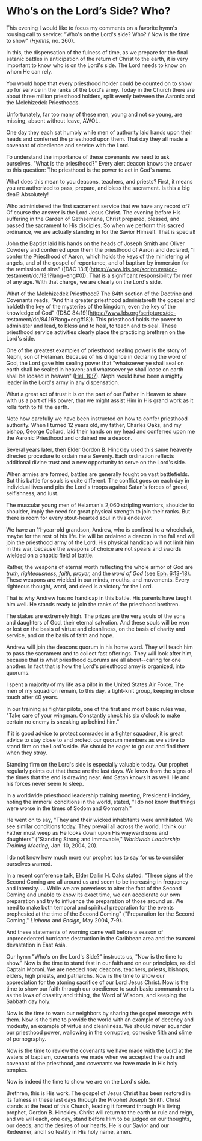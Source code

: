 # Who’s on the Lord’s Side? Who?

This evening I would like to focus my comments on a favorite hymn's rousing
call to service: "Who's on the Lord's side? Who? / Now is the time to show"
(_Hymns,_ no. 260).

In this, the dispensation of the fulness of time, as we prepare for the final
satanic battles in anticipation of the return of Christ to the earth, it is
very important to know who is on the Lord's side. The Lord needs to know on
whom He can rely.

You would hope that every priesthood holder could be counted on to show up for
service in the ranks of the Lord's army. Today in the Church there are about
three million priesthood holders, split evenly between the Aaronic and the
Melchizedek Priesthoods.

Unfortunately, far too many of these men, young and not so young, are missing,
absent without leave, AWOL.

One day they each sat humbly while men of authority laid hands upon their
heads and conferred the priesthood upon them. That day they all made a
covenant of obedience and service with the Lord.

To understand the importance of these covenants we need to ask ourselves,
"What is the priesthood?" Every alert deacon knows the answer to this
question: The priesthood is the power to act in God's name.

What does this mean to you deacons, teachers, and priests? First, it means you
are authorized to pass, prepare, and bless the sacrament. Is this a big deal?
Absolutely!

Who administered the first sacrament service that we have any record of? Of
course the answer is the Lord Jesus Christ. The evening before His suffering
in the Garden of Gethsemane, Christ prepared, blessed, and passed the
sacrament to His disciples. So when we perform this sacred ordinance, we are
actually standing in for the Savior Himself. That is special!

John the Baptist laid his hands on the heads of Joseph Smith and Oliver
Cowdery and conferred upon them the priesthood of Aaron and declared, "I
confer the Priesthood of Aaron, which holds the keys of the ministering of
angels, and of the gospel of repentance, and of baptism by immersion for the
remission of sins" ([D&amp;C 13:1](https://www.lds.org/scriptures/dc-
testament/dc/13.1?lang=eng#0)). That is a significant responsibility for men
of any age. With that charge, we are clearly on the Lord's side.

What of the Melchizedek Priesthood? The 84th section of the Doctrine and
Covenants reads, "And this greater priesthood administereth the gospel and
holdeth the key of the mysteries of the kingdom, even the key of the knowledge
of God" ([D&amp;C 84:19](https://www.lds.org/scriptures/dc-
testament/dc/84.19?lang=eng#18)). This priesthood holds the power to
administer and lead, to bless and to heal, to teach and to seal. These
priesthood service activities clearly place the practicing brethren on the
Lord's side.

One of the greatest examples of priesthood sealing power is the story of
Nephi, son of Helaman. Because of his diligence in declaring the word of God,
the Lord gave him sealing power that "whatsoever ye shall seal on earth shall
be sealed in heaven; and whatsoever ye shall loose on earth shall be loosed in
heaven" ([Hel.
10:7](https://www.lds.org/scriptures/bofm/hel/10.7?lang=eng#6)). Nephi would
have been a mighty leader in the Lord's army in any dispensation.

What a great act of trust it is on the part of our Father in Heaven to share
with us a part of His power, that we might assist Him in His grand work as it
rolls forth to fill the earth.

Note how carefully we have been instructed on how to confer priesthood
authority. When I turned 12 years old, my father, Charles Oaks, and my bishop,
George Collard, laid their hands on my head and conferred upon me the Aaronic
Priesthood and ordained me a deacon.

Several years later, then Elder Gordon B. Hinckley used this same heavenly
directed procedure to ordain me a Seventy. Each ordination reflects additional
divine trust and a new opportunity to serve on the Lord's side.

When armies are formed, battles are generally fought on vast battlefields. But
this battle for souls is quite different. The conflict goes on each day in
individual lives and pits the Lord's troops against Satan's forces of greed,
selfishness, and lust.

The muscular young men of Helaman's 2,060 stripling warriors, shoulder to
shoulder, imply the need for great physical strength to join their ranks. But
there is room for every stout-hearted soul in this endeavor.

We have an 11-year-old grandson, Andrew, who is confined to a wheelchair,
maybe for the rest of his life. He will be ordained a deacon in the fall and
will join the priesthood army of the Lord. His physical handicap will not
limit him in this war, because the weapons of choice are not spears and swords
wielded on a chaotic field of battle.

Rather, the weapons of eternal worth reflecting the whole armor of God are
_truth, righteousness, faith, prayer,_ and the _word of God_ (see [Eph.
6:13-18](https://www.lds.org/scriptures/nt/eph/6.13-18?lang=eng#12)). These
weapons are wielded in our minds, mouths, and movements. Every righteous
thought, word, and deed is a victory for the Lord.

That is why Andrew has no handicap in this battle. His parents have taught him
well. He stands ready to join the ranks of the priesthood brethren.

The stakes are extremely high. The prizes are the very souls of the sons and
daughters of God, their eternal salvation. And these souls will be won or lost
on the basis of virtue and cleanliness, on the basis of charity and service,
and on the basis of faith and hope.

Andrew will join the deacons quorum in his home ward. They will teach him to
pass the sacrament and to collect fast offerings. They will look after him,
because that is what priesthood quorums are all about--caring for one another.
In fact that is how the Lord's priesthood army is organized, into quorums.

I spent a majority of my life as a pilot in the United States Air Force. The
men of my squadron remain, to this day, a tight-knit group, keeping in close
touch after 40 years.

In our training as fighter pilots, one of the first and most basic rules was,
"Take care of your wingman. Constantly check his six o'clock to make certain
no enemy is sneaking up behind him."

If it is good advice to protect comrades in a fighter squadron, it is great
advice to stay close to and protect our quorum members as we strive to stand
firm on the Lord's side. We should be eager to go out and find them when they
stray.

Standing firm on the Lord's side is especially valuable today. Our prophet
regularly points out that these are the last days. We know from the signs of
the times that the end is drawing near. And Satan knows it as well. He and his
forces never seem to sleep.

In a worldwide priesthood leadership training meeting, President Hinckley,
noting the immoral conditions in the world, stated, "I do not know that things
were worse in the times of Sodom and Gomorrah."

He went on to say, "They and their wicked inhabitants were annihilated. We see
similar conditions today. They prevail all across the world. I think our
Father must weep as He looks down upon His wayward sons and daughters"
("Standing Strong and Immovable," _Worldwide Leadership Training Meeting,_
Jan. 10, 2004, 20).

I do not know how much more our prophet has to say for us to consider
ourselves warned.

In a recent conference talk, Elder Dallin H. Oaks stated: "These signs of the
Second Coming are all around us and seem to be increasing in frequency and
intensity. ... While we are powerless to alter the fact of the Second Coming and
unable to know its exact time, we can accelerate our own preparation and try
to influence the preparation of those around us. We need to make both temporal
and spiritual preparation for the events prophesied at the time of the Second
Coming" ("Preparation for the Second Coming," _Liahona_ and _Ensign,_ May
2004, 7-9).

And these statements of warning came well before a season of unprecedented
hurricane destruction in the Caribbean area and the tsunami devastation in
East Asia.

Our hymn "Who's on the Lord's Side?" instructs us, "Now is the time to show."
Now is the time to stand fast in our faith and on our principles, as did
Captain Moroni. We are needed _now,_ deacons, teachers, priests, bishops,
elders, high priests, and patriarchs. Now is the time to show our appreciation
for the atoning sacrifice of our Lord Jesus Christ. Now is the time to show
our faith through our obedience to such basic commandments as the laws of
chastity and tithing, the Word of Wisdom, and keeping the Sabbath day holy.

Now is the time to warn our neighbors by sharing the gospel message with them.
Now is the time to provide the world with an example of decency and modesty,
an example of virtue and cleanliness. We should never squander our priesthood
power, wallowing in the corruptive, corrosive filth and slime of pornography.

Now is the time to review the covenants we have made with the Lord at the
waters of baptism, covenants we made when we accepted the oath and covenant of
the priesthood, and covenants we have made in His holy temples.

Now is indeed the time to show we are on the Lord's side.

Brethren, this is His work. The gospel of Jesus Christ has been restored in
its fulness in these last days through the Prophet Joseph Smith. Christ stands
at the head of this Church, leading it forward through His living prophet,
Gordon B. Hinckley. Christ will return to the earth to rule and reign, and we
will each, one day, stand before Him to be judged on our thoughts, our deeds,
and the desires of our hearts. He is our Savior and our Redeemer, and I so
testify in His holy name, amen.

